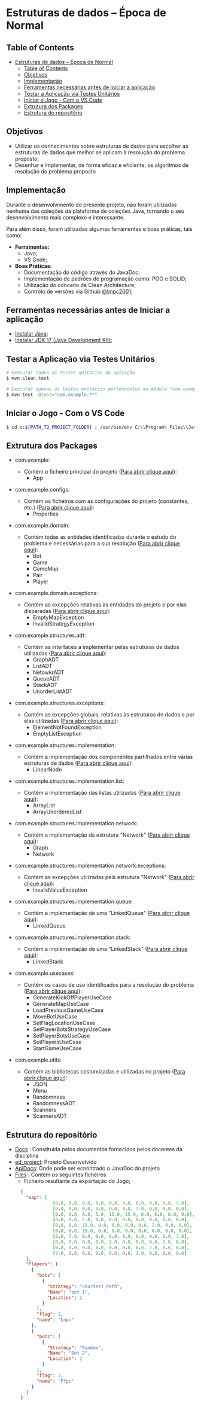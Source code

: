 # Estruturas de dados – Época de Normal

## Table of Contents

- [Estruturas de dados – Época de Normal](#estruturas-de-dados--época-de-normal)
  - [Table of Contents](#table-of-contents)
  - [Objetivos](#objetivos)
  - [Implementação](#implementação)
  - [Ferramentas necessárias antes de Iniciar a aplicação](#ferramentas-necessárias-antes-de-iniciar-a-aplicação)
  - [Testar a Aplicação via Testes Unitários](#testar-a-aplicação-via-testes-unitários)
  - [Iniciar o Jogo - Com o VS Code](#iniciar-o-jogo---com-o-vs-code)
  - [Extrutura dos Packages](#extrutura-dos-packages)
  - [Estrutura do repositório](#estrutura-do-repositório)

## Objetivos

- Utilizar os conhecimentos sobre estruturas de dados para escolher as estruturas de dados que 
melhor se aplicam à resolução do problema proposto;
- Desenhar e implementar, de forma eficaz e eficiente, os algoritmos de resolução do problema proposto

## Implementação
Durante o desenvolvimento do presente projeto, não foram utilizadas nenhuma das coleções da plataforma de coleções Java, tornando o seu desenvolvimento mais complexo e interessante.

Para além disso, foram utilizadas algumas ferramentas e boas práticas, tais como:
- **Ferramentas:**
  - Java;
  - VS Code;
- **Boas Práticas:**
  - Documentação do código através do JavaDoc;
  - Implementação de padrões de programação como: POO e SOLID;
  - Utilização do conceito de Clean Architecture;
  - Controlo de versões via Github [@lmpc2001](https://github.com/lmpc2001/Estruturas-de-Dados);

## Ferramentas necessárias antes de Iniciar a aplicação
* [Instalar Java](https://www.java.com/en/download/);
* [Instalar JDK 17 (Java Development Kit)](https://www.oracle.com/java/technologies/downloads/);

## Testar a Aplicação via Testes Unitários

```bash
# Executar todos os testes unitários da apicação
$ mvn clean test

# Executar apenas os testes unitários pertencentes ao módulo "com.example"
$ mvn test -Dtest="com.example.**"
```

## Iniciar o Jogo - Com o VS Code

```bash
$ cd c:${PATH_TO_PROJECT_FOLDER} ; /usr/bin/env C:\\Program\ Files\\Java\\jdk-17\\bin\\java.exe @C:${PATH_TO_YOUR_PC_USER}\AppData\\Local\\Temp\\cp_70tnek3dfhj7e490u65v9ybik.argfile com.example.App
```

## Extrutura dos Packages

- com.example:
  - Contém o ficheiro principal do projeto ([Para abrir clique aqui](./ed_project/src/main/java/com/example/)):
    - App
  
- com.example.configs:
  - Contém os ficheiros com as configurações do projeto (constantes, etc.) ([Para abrir clique aqui](./ed_project/src/main/java/com/example/configs/)):
    - Properties
  
- com.example.domain:
  - Contém todas as entidades identificadas durante o estudo do problema e necessárias para a sua resolução ([Para abrir clique aqui](./ed_project/src/main/java/com/example/domain/)):
    - Bot
    - Game
    - GameMap
    - Pair
    - Player

- com.example.domain.exceptions:
  - Contém as excepções relativas às entidades do projeto e por elas disparadas ([Para abrir clique aqui](./ed_project/src/main/java/com/example/domain/exceptions/)):
    - EmptyMapException
    - InvalidStrategyException

- com.example.structures.adt:
  - Contém as interfaces a implementar pelas estruturas de dados utilizadas ([Para abrir clique aqui](./ed_project/src/main/java/com/example/structures/adt/)):
    - GraphADT
    - ListADT
    - NetowkrADT
    - QueueADT
    - StackADT
    - UnorderListADT

- com.example.structures.exceptions:
  - Contém as excepções globais, relativas às estruturas de dados e por elas utilizadas  ([Para abrir clique aqui](./ed_project/src/main/java/com/example/structures/exceptions/)):
    - ElementNotFoundException
    - EmptyListException

- com.example.structures.implementation:
  - Contém a implementação dos componentes partilhados entre várias estruturas de dados ([Para abrir clique aqui](./ed_project/src/main/java/com/example/structures/implementation/)):
    - LinearNode
  
- com.example.structures.implementation.list:
  - Contém a implementação das listas utilizadas ([Para abrir clique aqui](./ed_project/src/main/java/com/example/structures/implementation/list/)):
    - ArrayList
    - ArrayUnorderedList
  
- com.example.structures.implementation.network:
  - Contém a implementação da estrutura "Network" ([Para abrir clique aqui](./ed_project/src/main/java/com/example/structures/implementation/network/)):
    - Graph
    - Network
  
- com.example.structures.implementation.network.exceptions:
  - Contém as excepções utilizadas pela estrutura "Network" ([Para abrir clique aqui](./ed_project/src/main/java/com/example/structures/implementation/network/exceptions/)):
    - InvalidValueException

- com.example.structures.implementation.queue:
  - Contém a implementação de uma "LinkedQueue" ([Para abrir clique aqui](./ed_project/src/main/java/com/example/structures/implementation/queue/)):
    - LinkedQueue
  
- com.example.structures.implementation.stack:
  - Contém a implementação de uma "LinkedStack" ([Para abrir clique aqui](./ed_project/src/main/java/com/example/structures/implementation/stack/)):
    - LinkedStack
  
- com.example.usecases:
  - Contém os casos de uso identificados para a resolução do problema  ([Para abrir clique aqui](./ed_project/src/main/java/com/example/usecases/)):
    - GenerateKickOffPlayerUseCase
    - GenerateMapUseCase
    - LoadPreviousGameUseCase
    - MoveBotUseCase
    - SetFlagLocationUseCase
    - SetPlayerBotsStrategyUseCase
    - SetPlayerBotsUseCase
    - SetPlayersUseCase
    - StartGameUseCase
  
- com.example.utils:
  - Contém as bibliotecas costumizadas e utilizadas no projeto ([Para abrir clique aqui](./ed_project/src/main/java/com/example/utils/)):
    - JSON
    - Menu
    - Randomness
    - RandomnessADT
    - Scanners
    - ScannersADT

## Estrutura do repositório

- [Docs](./Docs) : Constituída pelos documentos fornecidos pelos docentes da disciplina
- [ed_project](./ed_project/): Projeto Desenvolvido
- [ApiDocs](./ed_project/target/site/apidocs/index.html): Onde pode ser ecnontrado o JavaDoc do projeto
- [Files](./Files/) : Contém os seguintes ficheiros
  - Ficheiro resultante da exportação do Jogo;
  ```json
    {
      "map": [
        		[0.0, 0.0, 0.0, 0.0, 0.0, 0.0, 0.0, 0.0, 0.0, 7.0],
		        [0.0, 0.0, 0.0, 0.0, 0.0, 0.0, 7.0, 0.0, 0.0, 0.0],
		        [0.0, 0.0, 0.0, 5.0, 15.0, 15.0, 0.0, 0.0, 0.0, 0.0],
		        [0.0, 0.0, 5.0, 0.0, 0.0, 0.0, 0.0, 0.0, 0.0, 0.0],
		        [0.0, 0.0, 15.0, 0.0, 0.0, 0.0, 0.0, 2.0, 0.0, 0.0],
		        [0.0, 0.0, 15.0, 0.0, 0.0, 0.0, 0.0, 0.0, 0.0, 0.0],
		        [0.0, 7.0, 0.0, 0.0, 0.0, 0.0, 0.0, 0.0, 0.0, 3.0],
		        [0.0, 0.0, 0.0, 0.0, 2.0, 0.0, 0.0, 0.0, 2.0, 0.0],
		        [0.0, 0.0, 0.0, 0.0, 0.0, 0.0, 0.0, 2.0, 0.0, 0.0],
		        [7.0, 0.0, 0.0, 0.0, 0.0, 0.0, 3.0, 0.0, 0.0, 0.0]
      ],
      "Players": [
        {
          "bots": [
            {
              "Strategy": "Shortest_Path",
              "Name": "bot 1",
              "Location": 2
            }
          ],
          "flag": 2,
          "name": "Lmpc"
        },
        {
          "bots": [
            {
              "Strategy": "Random",
              "Name": "Bot 2",
              "Location": 2
            }
          ],
          "flag": 2,
          "name": "Pfpc"
        }
      ]
    }
  ```
